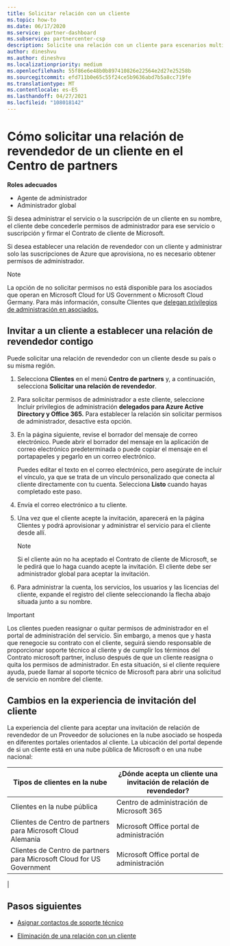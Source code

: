 ```yaml
---
title: Solicitar relación con un cliente
ms.topic: how-to
ms.date: 06/17/2020
ms.service: partner-dashboard
ms.subservice: partnercenter-csp
description: Solicite una relación con un cliente para escenarios multicanal de varios asociados o si es necesario restaurar los privilegios de administrador delegados para un cliente.
author: dineshvu
ms.author: dineshvu
ms.localizationpriority: medium
ms.openlocfilehash: 55f86e6e48b0b897410826e22564e2d27e25258b
ms.sourcegitcommit: efd711b0e65c55f24ce5b9636abd7b5a8cc719fe
ms.translationtype: MT
ms.contentlocale: es-ES
ms.lasthandoff: 04/27/2021
ms.locfileid: "108018142"
---
```

# <a name="how-to-request-a-reseller-relationship-from-a-customer-in-partner-center"></a>Cómo solicitar una relación de revendedor de un cliente en el Centro de partners

**Roles adecuados**

- Agente de administrador
- Administrador global

Si desea administrar el servicio o la suscripción de un cliente en su nombre, el cliente debe concederle permisos de administrador para ese servicio o suscripción y firmar el Contrato de cliente de Microsoft.

Si desea establecer una relación de revendedor con un cliente y administrar solo las suscripciones de Azure que aprovisiona, no es necesario obtener permisos de administrador.

>[!NOTE] 
>La opción de no solicitar permisos no está disponible para los asociados que operan en Microsoft Cloud for US Government o Microsoft Cloud Germany. Para más información, consulte Clientes que [delegan privilegios de administración en asociados.](customers-revoke-admin-privileges.md)

## <a name="invite-a-customer-to-establish-a-reseller-relationship-with-you"></a>Invitar a un cliente a establecer una relación de revendedor contigo

Puede solicitar una relación de revendedor con un cliente desde su país o su misma región.

1. Selecciona **Clientes** en el menú **Centro de partners** y, a continuación, selecciona **Solicitar una relación de revendedor**.

2. Para solicitar permisos de administrador a este cliente, seleccione Incluir privilegios de administración **delegados para Azure Active Directory y Office 365.** Para establecer la relación sin solicitar permisos de administrador, desactive esta opción.

3. En la página siguiente, revise el borrador del mensaje de correo electrónico. Puede abrir el borrador del mensaje en la aplicación de correo electrónico predeterminada o puede copiar el mensaje en el portapapeles y pegarlo en un correo electrónico.

   Puedes editar el texto en el correo electrónico, pero asegúrate de incluir el vínculo, ya que se trata de un vínculo personalizado que conecta al cliente directamente con tu cuenta. Selecciona **Listo** cuando hayas completado este paso.

4. Envía el correo electrónico a tu cliente.

5. Una vez que el cliente acepte la  invitación, aparecerá en la página Clientes y podrá aprovisionar y administrar el servicio para el cliente desde allí.

   > [!NOTE]
   > Si el cliente aún no ha aceptado el Contrato de cliente de Microsoft, se le pedirá que lo haga cuando acepte la invitación. El cliente debe ser administrador global para aceptar la invitación.

6. Para administrar la cuenta, los servicios, los usuarios y las licencias del cliente, expande el registro del cliente seleccionando la flecha abajo situada junto a su nombre.

> [!IMPORTANT]  
> Los clientes pueden reasignar o quitar permisos de administrador en el portal de administración del servicio. Sin embargo, a menos que y hasta que renegocie su contrato con el cliente, seguirá siendo responsable de proporcionar soporte técnico al cliente y de cumplir los términos del Contrato microsoft partner, incluso después de que un cliente reasigna o quita los permisos de administrador. En esta situación, si el cliente requiere ayuda, puede llamar al soporte técnico de Microsoft para abrir una solicitud de servicio en nombre del cliente.

## <a name="changes-to-the-customer-invitation-experience"></a>Cambios en la experiencia de invitación del cliente

La experiencia del cliente para aceptar una invitación de relación de revendedor de un Proveedor de soluciones en la nube asociado se hospeda en diferentes portales orientados al cliente. La ubicación del portal depende de si un cliente está en una nube pública de Microsoft o en una nube nacional:

|Tipos de clientes en la nube  | ¿Dónde acepta un cliente una invitación de relación de revendedor? |
|---------|---------
| Clientes en la nube pública | Centro de administración de Microsoft 365 |
| Clientes de Centro de partners para Microsoft Cloud Alemania | Microsoft Office portal de administración |
| Clientes de Centro de partners para Microsoft Cloud for US Government | Microsoft Office portal de administración |
|

## <a name="next-steps"></a>Pasos siguientes

- [Asignar contactos de soporte técnico](assign-support-contacts.md)

- [Eliminación de una relación con un cliente](remove-a-relationship.md)
